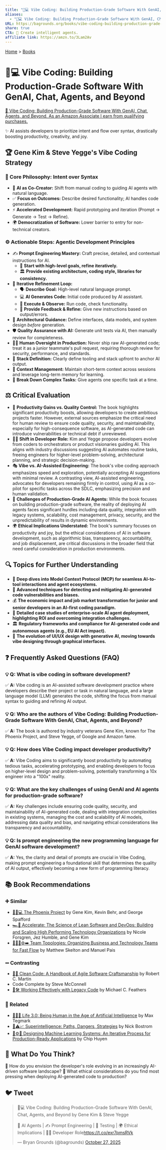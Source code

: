 ```yaml
---
title: "🤖💻 Vibe Coding: Building Production-Grade Software With GenAI, Chat, Agents, and Beyond"
aliases:
  - "🤖💻 Vibe Coding: Building Production-Grade Software With GenAI, Chat, Agents, and Beyond"
URL: https://bagrounds.org/books/vibe-coding-building-production-grade-software-with-genai-chat-agents-and-beyond
share: true
CTA: 🤖 Create intelligent agents.
affiliate link: https://amzn.to/3Lam2Av
---
```

[Home](../index.md) > [Books](./index.md)  
# 🤖💻 Vibe Coding: Building Production-Grade Software With GenAI, Chat, Agents, and Beyond  
[🛒 Vibe Coding: Building Production-Grade Software With GenAI, Chat, Agents, and Beyond. As an Amazon Associate I earn from qualifying purchases.](https://amzn.to/3Lam2Av)  
  
✨ AI assists developers to prioritize intent and flow over syntax, drastically boosting productivity, creativity, and joy.  
  
## 🏆 Gene Kim & Steve Yegge's Vibe Coding Strategy  
### 🧠 Core Philosophy: Intent over Syntax  
* 🤖 **AI as Co-Creator:** Shift from manual coding to guiding AI agents with natural language.  
* ✅ **Focus on Outcomes:** Describe desired functionality; AI handles code generation.  
* ⚡ **Accelerated Development:** Rapid prototyping and iteration (Prompt → Generate → Test → Refine).  
* 🌍 **Democratization of Software:** Lower barrier to entry for non-technical creators.  
  
### ⚙️ Actionable Steps: Agentic Development Principles  
* ✍️ **Prompt Engineering Mastery:** Craft precise, detailed, and contextual instructions for AI.  
    * 🎯 **Start with high-level goals, refine iteratively.**  
    * 🏛️ **Provide existing architecture, coding style, libraries for consistency.**  
* 🔄 **Iterative Refinement Loop:**  
    * 🗣️ **Describe Goal:** High-level natural language prompt.  
    * 💻 **AI Generates Code:** Initial code produced by AI assistant.  
    * 🧪 **Execute & Observe:** Run code, check functionality.  
    * 📝 **Provide Feedback & Refine:** Give new instructions based on output/errors.  
* 📐 **Architectural Guidance:** Define interfaces, data models, and system design *before* generation.  
* 🛡️ **Quality Assurance with AI:** Generate unit tests via AI, then manually review for completeness.  
* 🧑‍💻 **Human Oversight in Production:** Never ship raw AI-generated code; treat it as a junior teammate's pull request, requiring thorough review for security, performance, and standards.  
* 🧰 **Stack Definition:** Clearly define tooling and stack upfront to anchor AI output.  
* 🧠 **Context Management:** Maintain short-term context across sessions and leverage long-term memory for learning.  
* 🧩 **Break Down Complex Tasks:** Give agents one specific task at a time.  
  
## ⚖️ Critical Evaluation  
* 🚀 **Productivity Gains vs. Quality Control:** The book highlights significant productivity boosts, allowing developers to create ambitious projects faster. However, external sources emphasize the critical need for human review to ensure code quality, security, and maintainability, especially for high-consequence software, as AI-generated code can introduce vulnerabilities or technical debt if unreviewed.  
* 🧑‍💻 **Shift in Developer Role:** Kim and Yegge propose developers evolve from coders to orchestrators or product visionaries guiding AI. This aligns with industry discussions suggesting AI automates routine tasks, freeing engineers for higher-level problem-solving, architectural planning, and strategic decision-making.  
* 🎭 **Vibe vs. AI-Assisted Engineering:** The book's vibe coding approach emphasizes speed and exploration, potentially accepting AI suggestions with minimal review. A contrasting view, AI-assisted engineering, advocates for developers remaining firmly in control, using AI as a co-pilot for specific tasks across the SDLC, emphasizing precision and human validation.  
* 🚧 **Challenges of Production-Grade AI Agents:** While the book focuses on building production-grade software, the reality of deploying AI agents faces significant hurdles including data quality, integration with legacy systems, scalability, cost management, privacy, security, and the unpredictability of results in dynamic environments.  
* 🌍 **Ethical Implications Understated:** The book's summary focuses on productivity and joy, but the ethical considerations of AI in software development, such as algorithmic bias, transparency, accountability, and job displacement, are critical discussions in the broader field that need careful consideration in production environments.  
  
## 🔍 Topics for Further Understanding  
* 🌊 **Deep dives into Model Context Protocol (MCP) for seamless AI-to-tool interactions and agent ecosystems.**  
* 🐞 **Advanced techniques for detecting and mitigating AI-generated code vulnerabilities and biases.**  
* 💰 **The economic impact and job market transformation for junior and senior developers in an AI-first coding paradigm.**  
* 🏢 **Detailed case studies of enterprise-scale AI agent deployment, highlighting ROI and overcoming integration challenges.**  
* 🏛️ **Regulatory frameworks and compliance for AI-generated code and autonomous agents (e.g., EU AI Act impact).**  
* 🎨 **The evolution of UI/UX design with generative AI, moving towards vibe designing through graphical interfaces.**  
  
## ❓ Frequently Asked Questions (FAQ)  
### 💡 Q: What is vibe coding in software development?  
✅ **A:** Vibe coding is an AI-assisted software development practice where developers describe their project or task in natural language, and a large language model (LLM) generates the code, shifting the focus from manual syntax to guiding and refining AI output.  
  
### 💡 Q: Who are the authors of Vibe Coding: Building Production-Grade Software With GenAI, Chat, Agents, and Beyond?  
✅ **A:** The book is authored by industry veterans Gene Kim, known for The Phoenix Project, and Steve Yegge, of Google and Amazon fame.  
  
### 💡 Q: How does Vibe Coding impact developer productivity?  
✅ **A:** Vibe Coding aims to significantly boost productivity by automating tedious tasks, accelerating prototyping, and enabling developers to focus on higher-level design and problem-solving, potentially transforming a 10x engineer into a "100x" reality.  
  
### 💡 Q: What are the key challenges of using GenAI and AI agents for production-grade software?  
✅ **A:** Key challenges include ensuring code quality, security, and maintainability of AI-generated code, dealing with integration complexities in existing systems, managing the cost and scalability of AI models, addressing data quality and bias, and navigating ethical considerations like transparency and accountability.  
  
### 💡 Q: Is prompt engineering the new programming language for GenAI software development?  
✅ **A:** Yes, the clarity and detail of prompts are crucial in Vibe Coding, making prompt engineering a foundational skill that determines the quality of AI output, effectively becoming a new form of programming literacy.  
  
## 📚 Book Recommendations  
### ➕ Similar  
* [🐦‍🔥💻 The Phoenix Project](./the-phoenix-project.md) by Gene Kim, Kevin Behr, and George Spafford  
* [🏎️💾 Accelerate: The Science of Lean Software and DevOps: Building and Scaling High Performing Technology Organizations](./accelerate.md) by Nicole Forsgren, Jez Humble, and Gene Kim  
* [🧑‍🤝‍🧑⚙️➡️ Team Topologies: Organizing Business and Technology Teams for Fast Flow](./team-topologies-organizing-business-and-technology-teams-for-fast-flow.md) by Matthew Skelton and Manuel Pais  
  
### ➖ Contrasting  
* [🧼💾 Clean Code: A Handbook of Agile Software Craftsmanship](./clean-code.md) by Robert C. Martin  
* Code Complete by Steve McConnell  
* [🧱🛠️ Working Effectively with Legacy Code](./working-effectively-with-legacy-code.md) by Michael C. Feathers  
  
### 🔗 Related  
* [🧬👥💾 Life 3.0: Being Human in the Age of Artificial Intelligence](./life-3-0.md) by Max Tegmark  
* [🤖⚠️📈 Superintelligence: Paths, Dangers, Strategies](./superintelligence-paths-dangers-strategies.md) by Nick Bostrom  
* [🤖⚙️🔁 Designing Machine Learning Systems: An Iterative Process for Production-Ready Applications](./designing-machine-learning-systems-an-iterative-process-for-production-ready-applications.md) by Chip Huyen  
  
## 🫵 What Do You Think?  
🤔 How do you envision the developer's role evolving in an increasingly AI-driven software landscape? 🧐 What ethical considerations do you find most pressing when deploying AI-generated code to production?  
  
## 🐦 Tweet  
<blockquote class="twitter-tweet" data-theme="dark"><p lang="en" dir="ltr">🤖💻 Vibe Coding: Building Production-Grade Software With GenAI, Chat, Agents, and Beyond by Gene Kim &amp; Steve Yegge<br><br>🤖 AI Agents | ✍️ Prompt Engineering | 🧪 Testing | 🌍 Ethical Implications | 🧑‍💻 Developer Role<a href="https://t.co/exr7pmsRVk">https://t.co/exr7pmsRVk</a></p>&mdash; Bryan Grounds (@bagrounds) <a href="https://twitter.com/bagrounds/status/1982940118144172509?ref_src=twsrc%5Etfw">October 27, 2025</a></blockquote> <script async src="https://platform.twitter.com/widgets.js" charset="utf-8"></script>